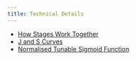 ```yaml
---
title: Technical Details
---
```


- [How Stages Work Together](how-stages-work-together/)
- [J and S Curves](curves/)
- [Normalised Tunable Sigmoid Function](sigmoid/)
